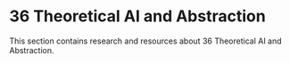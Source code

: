 # 36 Theoretical AI and Abstraction

This section contains research and resources about 36 Theoretical AI and Abstraction.